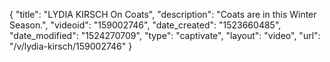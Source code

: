 {
    "title": "LYDIA KIRSCH On Coats",
    "description": "Coats are in this Winter Season.",
    "videoid": "159002746",
    "date_created": "1523660485",
    "date_modified": "1524270709",
    "type": "captivate",
    "layout": "video",
    "url": "\/v\/lydia-kirsch\/159002746"
}